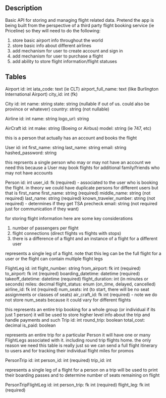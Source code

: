 ## Description

Basic API for storing and managing flight related data. Pretend the app is being built from the perspective of a third party flight booking service (ie Priceline) so they will need to do the following:

1. store basic airport info throughout the world
2. store basic info about different airlines
3. add mechanism for user to create account and sign in
4. add mechanism for user to purchase a flight
5. add ability to store flight information/flight statuses


## Tables
Airport
id: int
iata_code: text (ie CLT)
airport_full_name: text (like Burlington International Airport)
city_id: int (fk)

City
id: int
name: string
state: string (nullable if out of us. could also be province or whatever)
country: string (not nullable)

Airline
id: int
name: string
logo_url: string

AirCraft
id: int
make: string (Boeing or Airbus)
model: string (ie 747, etc)

this is a person that actually has an account and books the flight

User
id: int
first_name: string
last_name: string
email: string
hashed_password: string

this reprsents a single person who may or may not have an account
we need this because a User may book flights for additional family/friends who may not have accounts

Person
id: int
user_id: fk (required) - associated to the user who is booking the flight. in theory we could have duplicate persons for different users but that is first_name
first_name: string (required)
middle_name: string (not required)
last_name: string (required)
known_traveler_number: string (not required) - determines if they get TSA precheck
email: string (not required just for communication if they want)


for storing flight information here are some key considerations
1. number of passengers per flight
2. flight connections (direct flights vs flights with stops)
3. there is a difference of a flight and an instance of a flight for a different user


represents a single leg of a flight. note that this leg can be the full flight for a user
or the flight can contain multiple flight legs

FlightLeg
id: int
flight_number: string
from_airport: fk int (required)
to_airport: fk int (required)
boarding_datetime: datetime (required)
takeoff_datetime: datetime (required)
flight_duration: int (in minutes or seconds)
miles: decimal
flight_status: enum (on_time, delayed, cancelled)
airline_id: fk int (required)
num_seats: int (to start, there will be no seat assignments or classes of seats)
air_craft_id: fk int (required) - note we do not store num_seats because it could vary for different flights


this represents an entire trip booking for a whole group (or individual if its just 1 person)
it will be used to store higher level info about the trip and handle payments and such
Trip
id: int
round_trip: boolean
total_cost: decimal
is_paid: boolean

represents an entire trip for a particular Person
it will have one or many FlightLegs associated with it. including round trip flights home.
the only reason we need this table is really just so we can send a full flight itinerary to users
and for tracking their individual flight miles for promos

PersonTrip
id: int
person_id: int (required)
trip_id: int

represents a single leg of a flight for a person on a trip
will be used to print their boarding passes and to determine number of seats remaining on flight

PersonTripFlightLeg
id: int
person_trip: fk int (required)
flight_leg: fk int (required)
